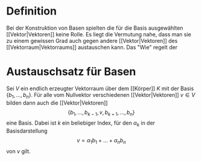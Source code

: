 # Definition
Bei der Konstruktion von Basen spielten die für die Basis ausgewählten [[Vektor|Vektoren]] keine Rolle. Es liegt die Vermutung nahe, dass man sie zu einem gewissen Grad auch gegen andere [[Vektor|Vektoren]] des [[Vektorraum|Vektorraums]] austauschen kann. Das "Wie" regelt der 
# Austauschsatz für Basen
Sei $V$ ein endlich erzeugter Vektorraum über dem [[Körper]] $K$ mit der Basis $\{b_1,...,b_n\}$. Für alle vom Nullvektor verschiedenen [[Vektor|Vektoren]] $v \in V$ bilden dann auch die [[Vektor|Vektoren]]
$$\{b_1,...,b_{k-1},v,b_{k+1},...,b_n\}$$
eine Basis. Dabei ist $k$ ein beliebiger Index, für den $\alpha_k$ in der Basisdarstellung
$$v=\alpha_1 b_1 + ... + \alpha_n b_n$$
von $v$ gilt.
